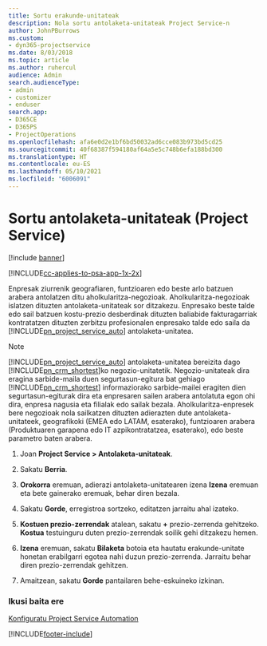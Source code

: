 ```yaml
---
title: Sortu erakunde-unitateak
description: Nola sortu antolaketa-unitateak Project Service-n
author: JohnPBurrows
ms.custom:
- dyn365-projectservice
ms.date: 8/03/2018
ms.topic: article
ms.author: ruhercul
audience: Admin
search.audienceType:
- admin
- customizer
- enduser
search.app:
- D365CE
- D365PS
- ProjectOperations
ms.openlocfilehash: afa6e0d2e1bf6bd50032ad6cce083b973bd5cd25
ms.sourcegitcommit: 40f68387f594180af64a5e5c748b6efa188bd300
ms.translationtype: HT
ms.contentlocale: eu-ES
ms.lasthandoff: 05/10/2021
ms.locfileid: "6006091"
---
```

# <a name="create-organizational-units-project-service"></a>Sortu antolaketa-unitateak (Project Service)

[!include [banner](../includes/psa-now-project-operations.md)]

[!INCLUDE[cc-applies-to-psa-app-1x-2x](../includes/cc-applies-to-psa-app-1x-2x.md)]

Enpresak ziurrenik geografiaren, funtzioaren edo beste arlo batzuen arabera antolatzen ditu aholkularitza-negozioak. Aholkularitza-negozioak islatzen dituzten antolaketa-unitateak sor ditzakezu. Enpresako beste talde edo sail batzuen kostu-prezio desberdinak dituzten baliabide fakturagarriak kontratatzen dituzten zerbitzu profesionalen enpresako talde edo saila da [!INCLUDE[pn_project_service_auto](../includes/pn-project-service-auto.md)] antolaketa-unitatea.  
  
> [!NOTE]
>  [!INCLUDE[pn_project_service_auto](../includes/pn-project-service-auto.md)] antolaketa-unitatea bereizita dago [!INCLUDE[pn_crm_shortest](../includes/pn-crm-shortest.md)]ko negozio-unitatetik. Negozio-unitateak dira eragina sarbide-maila duen segurtasun-egitura bat gehiago [!INCLUDE[pn_crm_shortest](../includes/pn-crm-shortest.md)] informaziorako sarbide-mailei eragiten dien segurtasun-egiturak dira eta enpresaren sailen arabera antolatuta egon ohi dira, enpresa nagusia eta filialak edo sailak bezala. Aholkularitza-enpresek bere negozioak nola sailkatzen dituzten adierazten dute antolaketa-unitateek, geografikoki (EMEA edo LATAM, esaterako), funtzioaren arabera (Produktuaren garapena edo IT azpikontratatzea, esaterako), edo beste parametro baten arabera.  
  
1.  Joan **Project Service > Antolaketa-unitateak**.  
  
2.  Sakatu **Berria**.  
  
3.  **Orokorra** eremuan, adierazi antolaketa-unitatearen izena **Izena** eremuan eta bete gainerako eremuak, behar diren bezala.  
  
4.  Sakatu **Gorde**, erregistroa sortzeko, editatzen jarraitu ahal izateko.  
  
5.  **Kostuen prezio-zerrendak** atalean, sakatu **+** prezio-zerrenda gehitzeko. **Kostua** testuinguru duten prezio-zerrendak soilik gehi ditzakezu hemen.  
  
6.  **Izena** eremuan, sakatu **Bilaketa** botoia eta hautatu erakunde-unitate honetan erabilgarri egotea nahi duzun prezio-zerrenda. Jarraitu behar diren prezio-zerrendak gehitzen.  
  
7.  Amaitzean, sakatu **Gorde** pantailaren behe-eskuineko izkinan.  
  
### <a name="see-also"></a>Ikusi baita ere  
 [Konfiguratu Project Service Automation](../psa/configure.md)


[!INCLUDE[footer-include](../includes/footer-banner.md)]